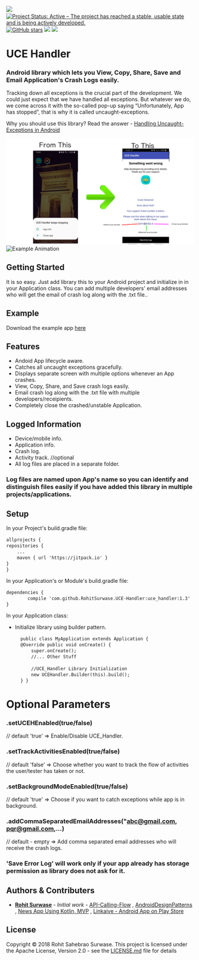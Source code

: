 [![](https://jitpack.io/v/RohitSurwase/UCE-Handler.svg)](https://jitpack.io/#RohitSurwase/UCE-Handler) [![Project Status: Active – The project has reached a stable, usable state and is being actively developed.](http://www.repostatus.org/badges/latest/active.svg)](http://www.repostatus.org/#active) [![GitHub stars](https://img.shields.io/github/stars/RohitSurwase/UCE-Handler.svg?style=social&label=Star)](https://GitHub.com/RohitSurwase/UCE-Handler/stargazers) [![](https://jitpack.io/v/RohitSurwase/UCE-Handler/month.svg)](https://jitpack.io/#RohitSurwase/UCE-Handler) [![](https://jitpack.io/v/RohitSurwase/UCE-Handler/week.svg)](https://jitpack.io/#RohitSurwase/UCE-Handler)

# UCE Handler
### Android library which lets you View, Copy, Share, Save and Email Application's Crash Logs easily.
Tracking down all exceptions is the crucial part of the development. We could just expect that we have handled all exceptions. But whatever we do, we come across it with the so-called pop-up saying “Unfortunately, App has stopped”, that is why it is called uncaught-exceptions.

Why you should use this library? Read the answer - [Handling Uncaught-Exceptions in Android](https://android.jlelse.eu/handling-uncaught-exceptions-in-android-d818ffb20181)

![Example Animation](https://github.com/RohitSurwase/UCE-Handler/raw/master/art/uce_feature.png)         ![Example Animation](https://github.com/RohitSurwase/UCE-Handler/raw/master/art/uce_handler_example.gif)


## Getting Started
It is so easy. Just add library this to your Android project and initialize in in your Application class. You can add multiple developers' email addresses who will get the email of crash log along with the .txt file..

## Example
Download the example app [here](https://github.com/RohitSurwase/UCE-Handler/raw/master/UCE_Handler_Example.apk)

## Features
* Andoid App lifecycle aware.
* Catches all uncaught exceptions gracefully.
* Displays separate screen with multiple options whenever an App crashes.
* View, Copy, Share, and Save crash logs easily.
* Email crash log along with the .txt file with multiple developers/receipients.
* Completely close the crashed/unstable Application.

## Logged Information
* Device/mobile info.
* Application info.
* Crash log.
* Activity track. //optional
* All log files are placed in a separate folder.

### Log files are named upon App's name so you can identify and distinguish files easily if you have added this library in multiple projects/applications.

## Setup
In your Project's build.gradle file:

	allprojects {
	repositories {
		...
		maven { url 'https://jitpack.io' }
	}
	}

In your Application's or Module's build.gradle file:

	dependencies {
	        compile 'com.github.RohitSurwase.UCE-Handler:uce_handler:1.3'
	}

In your Application class:
* Initialize library using builder pattern.
    
		public class MyApplication extends Application {
		@Override public void onCreate() { 
			super.onCreate();
			//... Other Stuff
			
			//UCE_Handler Library Initialization
			new UCEHandler.Builder(this).build();
		} }

# Optional Parameters
### .setUCEHEnabled(true/false)
//  default 'true'
 =>  Enable/Disable UCE_Handler.
### .setTrackActivitiesEnabled(true/false)
//  default 'false'
 =>  Choose whether you want to track the flow of activities the user/tester has taken or not.
### .setBackgroundModeEnabled(true/false)
//  default 'true'
 =>  Choose if you want to catch exceptions while app is in background.
### .addCommaSeparatedEmailAddresses("abc@gmail.com, pqr@gmail.com,...)
// default - empty
 =>  Add comma separated email addresses who will receive the crash logs.

### 'Save Error Log' will work only if your app already has storage permission as library does not ask for it.

## Authors & Contributers

* [**Rohit Surwase**](https://github.com/RohitSurwase) - *Initial work* - [API-Calling-Flow](https://github.com/RohitSurwase/API-Calling-Flow) , [AndroidDesignPatterns](https://github.com/RohitSurwase/AndroidDesignPatterns) , [News App Using Kotlin, MVP](https://github.com/RohitSurwase/News-Kotlin-MVP) ,  [Linkaive - Android App on Play Store](https://play.google.com/store/apps/details?id=com.rohitss.saveme)

## License
Copyright © 2018 Rohit Sahebrao Surwase.
This project is licensed under the Apache License, Version 2.0 - see the [LICENSE.md](LICENSE.md) file for details
